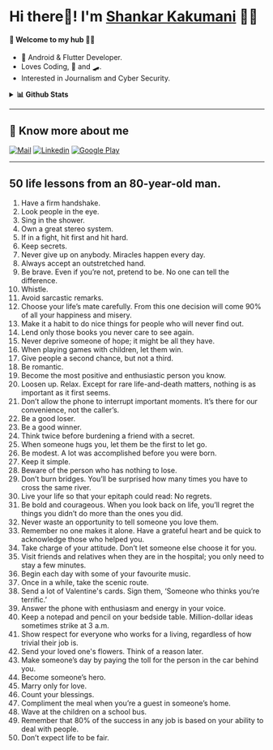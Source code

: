 
<!--
**ShankarKakumani/ShankarKakumani** is a ✨ _special_ ✨ repository because its `README.md` (this file) appears on your GitHub profile.

Here are some ideas to get you started:

- 🔭 I’m currently working on ...
- 🌱 I’m currently learning ...
- 👯 I’m looking to collaborate on ...
- 🤔 I’m looking for help with ...
- 💬 Ask me about ...
- 📫 How to reach me: ...
- 😄 Pronouns: ...
- ⚡ Fun fact: ...
-->


# Hi there👋! I'm [Shankar Kakumani](https://www.linkedin.com/in/shankarkakumani) 🙋‍♂️



#### 🎍 Welcome to my hub 👨‍💻

- 📱 Android & Flutter Developer.
- Loves Coding, 🎵 and 🛹.
- Interested in Journalism and Cyber Security.


<details>
  <summary><b>📊 Github Stats</b></summary>
  <p align="center"> <img src="https://github-readme-stats.vercel.app/api?username=shankarkakumani&count_private=true&show_icons=true&include_all_commits=true" alt="Shankar Kakumani | Stats" />
</details>

---

## 🔗 Know more about me

[![Mail](https://img.shields.io/badge/-Say%20Hi!-black?style=for-the-badge&logo=gmail)](mailto:shankarkakumani@gmail.com)
[![Linkedin](https://img.shields.io/badge/-LinkedIn-black?style=for-the-badge&logo=Linkedin)](https://www.linkedin.com/in/shankarkakumani/)
[![Google Play](https://img.shields.io/badge/-Google%20Play-black?style=for-the-badge&logo=google-play)](https://play.google.com/store/apps/developer?id=Shankar+Chowdary)

---

## 50 life lessons from an 80-year-old man.

1. Have a firm handshake.
2. Look people in the eye.
3. Sing in the shower.
4. Own a great stereo system.
5. If in a fight, hit first and hit hard.
6. Keep secrets.
7. Never give up on anybody. Miracles happen every day.
8. Always accept an outstretched hand.
9. Be brave. Even if you’re not, pretend to be. No one can tell the difference.
10. Whistle.
11. Avoid sarcastic remarks.
12. Choose your life’s mate carefully. From this one decision will come 90% of all your happiness and misery.
13. Make it a habit to do nice things for people who will never find out.
14. Lend only those books you never care to see again.
15. Never deprive someone of hope; it might be all they have.
16. When playing games with children, let them win.
17. Give people a second chance, but not a third.
18. Be romantic.
19. Become the most positive and enthusiastic person you know.
20. Loosen up. Relax. Except for rare life-and-death matters, nothing is as important as it first seems.
21. Don’t allow the phone to interrupt important moments. It’s there for our convenience, not the caller’s.
22. Be a good loser.
23. Be a good winner.
24. Think twice before burdening a friend with a secret.
25. When someone hugs you, let them be the first to let go.
26. Be modest. A lot was accomplished before you were born.
27. Keep it simple.
28. Beware of the person who has nothing to lose.
29. Don’t burn bridges. You’ll be surprised how many times you have to cross the same river.
30. Live your life so that your epitaph could read: No regrets.
31. Be bold and courageous. When you look back on life, you’ll regret the things you didn’t do more than the ones you did.
32. Never waste an opportunity to tell someone you love them.
33. Remember no one makes it alone. Have a grateful heart and be quick to acknowledge those who helped you.
34. Take charge of your attitude. Don’t let someone else choose it for you.
35. Visit friends and relatives when they are in the hospital; you only need to stay a few minutes.
36. Begin each day with some of your favourite music.
37. Once in a while, take the scenic route.
38. Send a lot of Valentine's cards. Sign them, ‘Someone who thinks you’re terrific.’
39. Answer the phone with enthusiasm and energy in your voice.
40. Keep a notepad and pencil on your bedside table. Million-dollar ideas sometimes strike at 3 a.m.
41. Show respect for everyone who works for a living, regardless of how trivial their job is.
42. Send your loved one's flowers. Think of a reason later.
43. Make someone’s day by paying the toll for the person in the car behind you.
44. Become someone’s hero.
45. Marry only for love.
46. Count your blessings.
47. Compliment the meal when you’re a guest in someone’s home.
48. Wave at the children on a school bus.
49. Remember that 80% of the success in any job is based on your ability to deal with people.
50. Don’t expect life to be fair.

